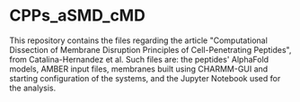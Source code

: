 # CPPs_aSMD_cMD

This repository contains the files regarding the article "Computational Dissection of Membrane Disruption Principles of Cell-Penetrating Peptides", from Catalina-Hernandez et al. Such files are: the peptides' AlphaFold models, AMBER input files, membranes built using CHARMM-GUI and starting configuration of the systems, and the Jupyter Notebook used for the analysis.
